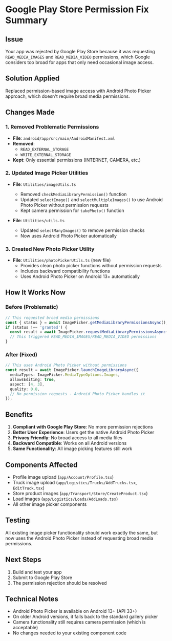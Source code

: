 # Google Play Store Permission Fix Summary

## Issue
Your app was rejected by Google Play Store because it was requesting `READ_MEDIA_IMAGES` and `READ_MEDIA_VIDEO` permissions, which Google considers too broad for apps that only need occasional image access.

## Solution Applied
Replaced permission-based image access with Android Photo Picker approach, which doesn't require broad media permissions.

## Changes Made

### 1. Removed Problematic Permissions
- **File**: `android/app/src/main/AndroidManifest.xml`
- **Removed**: 
  - `READ_EXTERNAL_STORAGE`
  - `WRITE_EXTERNAL_STORAGE`
- **Kept**: Only essential permissions (INTERNET, CAMERA, etc.)

### 2. Updated Image Picker Utilities
- **File**: `Utilities/imageUtils.ts`
  - Removed `checkMediaLibraryPermission()` function
  - Updated `selectImage()` and `selectMultipleImages()` to use Android Photo Picker without permission requests
  - Kept camera permission for `takePhoto()` function

- **File**: `Utilities/utils.ts`
  - Updated `selectManyImages()` to remove permission checks
  - Now uses Android Photo Picker automatically

### 3. Created New Photo Picker Utility
- **File**: `Utilities/photoPickerUtils.ts` (new file)
  - Provides clean photo picker functions without permission requests
  - Includes backward compatibility functions
  - Uses Android Photo Picker on Android 13+ automatically

## How It Works Now

### Before (Problematic)
```typescript
// This requested broad media permissions
const { status } = await ImagePicker.getMediaLibraryPermissionsAsync();
if (status !== 'granted') {
  const result = await ImagePicker.requestMediaLibraryPermissionsAsync();
  // This triggered READ_MEDIA_IMAGES/READ_MEDIA_VIDEO permissions
}
```

### After (Fixed)
```typescript
// This uses Android Photo Picker without permissions
const result = await ImagePicker.launchImageLibraryAsync({
  mediaTypes: ImagePicker.MediaTypeOptions.Images,
  allowsEditing: true,
  aspect: [4, 3],
  quality: 0.8,
  // No permission requests - Android Photo Picker handles it
});
```

## Benefits
1. **Compliant with Google Play Store**: No more permission rejections
2. **Better User Experience**: Users get the native Android Photo Picker
3. **Privacy Friendly**: No broad access to all media files
4. **Backward Compatible**: Works on all Android versions
5. **Same Functionality**: All image picking features still work

## Components Affected
- Profile image upload (`app/Account/Profile.tsx`)
- Truck image upload (`app/Logistics/Trucks/AddTrucks.tsx`, `EditTruck.tsx`)
- Store product images (`app/Transport/Store/CreateProduct.tsx`)
- Load images (`app/Logistics/Loads/AddLoads.tsx`)
- All other image picker components

## Testing
All existing image picker functionality should work exactly the same, but now uses the Android Photo Picker instead of requesting broad media permissions.

## Next Steps
1. Build and test your app
2. Submit to Google Play Store
3. The permission rejection should be resolved

## Technical Notes
- Android Photo Picker is available on Android 13+ (API 33+)
- On older Android versions, it falls back to the standard gallery picker
- Camera functionality still requires camera permission (which is acceptable)
- No changes needed to your existing component code


